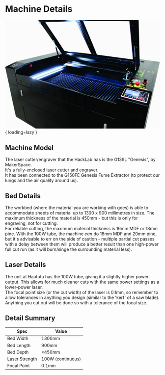 # Machine Details

![G139L Genesis Laser Cutter/Engraver](../../assets/images/G139L_Laser.jpg){ loading=lazy }

## Machine Model

The laser cutter/engraver that the HackLab has is the G139L "Genesis", by MakerSpace.  
It's a fully-enclosed laser cutter and engraver.  
It has been connected to the G150FE Genesis Fume Extractor (to protect our lungs and the air quality around us).

## Bed Details

The workbed (where the material you are working with goes) is able to accommodate sheets of material up to 1300 x 900 millimetres in size.
The maximum thickness of the material is 450mm - but this is only for engraving, not for cutting.  
For reliable cutting, the maximum material thickness is 16mm MDF or 18mm pine. With the 100W tube, the machine _can_ do 18mm MDF and 20mm pine, but it's advisable to err on the side of caution - multiple partial cut passes with a delay between them will produce a better result than one high-power full cut run (as it will burn/singe the surrounding material less).

## Laser Details

The unit at Haututu has the 100W tube, giving it a slightly higher power output. This allows for much cleaner cuts with the same power settings as a lower-power laser.  
The focal point size (or the cut width) of the laser is 0.1mm, so remember to allow tolerances in anything you design (similar to the 'kerf' of a saw blade).  
Anything you cut out will be done so with a tolerance of the focal size.

## Detail Summary

| Spec | Value |
| --- | --- |
| Bed Width | 1300mm |
| Bed Length | 900mm |
| Bed Depth | <450mm |
| Laser Strength | 100W (continuous) |
| Focal Point | 0.1mm |
